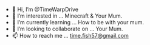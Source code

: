 - 👋 Hi, I’m @TimeWarpDrive
- 👀 I’m interested in ... Minecraft & Your Mum.
- 🌱 I’m currently learning ... How to be with your mum.
- 💞️ I’m looking to collaborate on ... Your Mum.
- 📫 How to reach me ... time.fish57@gmail.com


